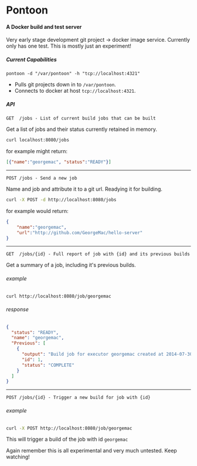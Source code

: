 # Pontoon

#### A Docker build and test server

Very early stage development git project -> docker image service.
Currently only has one test. This is mostly just an experiment!

##### Current Capabilities
``` pontoon -d "/var/pontoon" -h "tcp://localhost:4321" ```

- Pulls git projects down in to `/var/pontoon`.
- Connects to docker at host `tcp://localhost:4321`.

##### API

```
GET  /jobs - List of current build jobs that can be built
```
Get a list of jobs and their status currently retained in memory.

```bash
curl localhost:8080/jobs
```
for example might return:
```json
[{"name":"georgemac", "status":"READY"}]
```
---
```
POST /jobs - Send a new job
```
Name and job and attribute it to a git url. Readying it for building.

```bash
curl -X POST -d http://localhost:8080/jobs 
```
for example would return:
```json
{
	"name":"georgemac",
	"url":"http://github.com/GeorgeMac/hello-server"
}
```
---
```
GET  /jobs/{id} - Full report of job with {id} and its previous builds
```
Get a summary of a job, including it's previous builds.

###### example
``` bash
curl http://localhost:8080/job/georgemac
```
###### response
```json
{
  "status": "READY",
  "name": "georgemac",
  "Previous": [
    {
      "output": "Build job for executor georgemac created at 2014-07-30 18:55:13.46836866 +0100 BST\nStep 0 : FROM google/golang\n ---> fa77fdfe2188\nStep 1 : MAINTAINER George MacRorie github.com/GeorgeMac\n ---> Running in 42c931c2922b\n ---> fdd04f4eb080\nStep 2 : WORKDIR /gopath/src/hello-server\n ---> Running in e7e3305fffec\n ---> f0f542ed4a20\nStep 3 : ADD . /gopath/src/hello-server/\n ---> 4d9d0620a581\nStep 4 : RUN pwd\n ---> Running in f43cd7eee77b\n/gopath/src/hello-server\n ---> a5597e5995df\nStep 5 : RUN go test ./...\n ---> Running in 8ea120200e0d\nok  \thello-server\t0.003s\n ---> 1bb64e351798\nStep 6 : RUN go install ./...\n ---> Running in 0b0290b9e1e8\n ---> dba44cc36663\nStep 7 : CMD []\n ---> Running in e1459201db2c\n ---> 8a7750276d0d\nStep 8 : ENTRYPOINT [\"/gopath/bin/hello-server\"]\n ---> Running in 27773dea008f\n ---> 4d973cdb40eb\nSuccessfully built 4d973cdb40eb\nRemoving intermediate container 42c931c2922b\nRemoving intermediate container e7e3305fffec\nRemoving intermediate container a339c7e1858f\nRemoving intermediate container f43cd7eee77b\nRemoving intermediate container 8ea120200e0d\nRemoving intermediate container 0b0290b9e1e8\nRemoving intermediate container e1459201db2c\nRemoving intermediate container 27773dea008f\n",
      "id": 1,
      "status": "COMPLETE"
    }
  ]
}
```

---
```
POST /jobs/{id} - Trigger a new build for job with {id}
```
###### example
```bash
curl -X POST http://localhost:8080/job/georgemac
```
This will trigger a build of the job with id `georgemac`

Again remember this is all experimental and very much untested. Keep watching!
